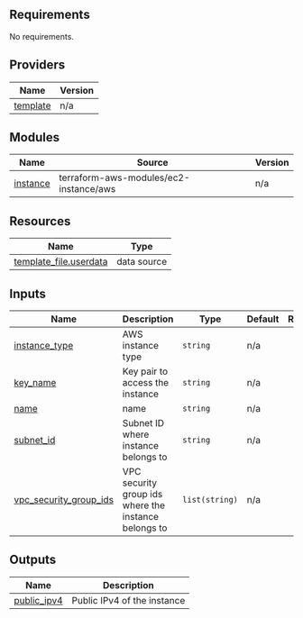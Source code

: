 ## Requirements

No requirements.

## Providers

| Name | Version |
|------|---------|
| <a name="provider_template"></a> [template](#provider\_template) | n/a |

## Modules

| Name | Source | Version |
|------|--------|---------|
| <a name="module_instance"></a> [instance](#module\_instance) | terraform-aws-modules/ec2-instance/aws | n/a |

## Resources

| Name | Type |
|------|------|
| [template_file.userdata](https://registry.terraform.io/providers/hashicorp/template/latest/docs/data-sources/file) | data source |

## Inputs

| Name | Description | Type | Default | Required |
|------|-------------|------|---------|:--------:|
| <a name="input_instance_type"></a> [instance\_type](#input\_instance\_type) | AWS instance type | `string` | n/a | yes |
| <a name="input_key_name"></a> [key\_name](#input\_key\_name) | Key pair to access the instance | `string` | n/a | yes |
| <a name="input_name"></a> [name](#input\_name) | name | `string` | n/a | yes |
| <a name="input_subnet_id"></a> [subnet\_id](#input\_subnet\_id) | Subnet ID where instance belongs to | `string` | n/a | yes |
| <a name="input_vpc_security_group_ids"></a> [vpc\_security\_group\_ids](#input\_vpc\_security\_group\_ids) | VPC security group ids where the instance belongs to | `list(string)` | n/a | yes |

## Outputs

| Name | Description |
|------|-------------|
| <a name="output_public_ipv4"></a> [public\_ipv4](#output\_public\_ipv4) | Public IPv4 of the instance |
